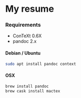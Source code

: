 # My resume

### Requirements

* ConTeXt 0.6X
* pandoc 2.x

#### Debian / Ubuntu

```bash
sudo apt install pandoc context
```

#### OSX
```bash
brew install pandoc
brew cask install mactex
```
